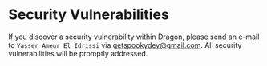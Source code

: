 # Security Vulnerabilities

If you discover a security vulnerability within Dragon, please send an e-mail to
`Yasser Ameur El Idrissi` via <getspookydev@gmail.com>. All security
vulnerabilities will be promptly addressed.
